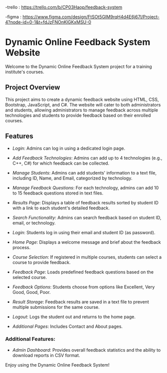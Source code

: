 -trello : https://trello.com/b/CP03Haop/feedback-system

-figma : https://www.figma.com/design/FtSOt5GIM9rqH4d4E6j67l/Project-4?node-id=0-1&t=fdJzFNOnKlGKxMSU-0

# Dynamic Online Feedback System Website

Welcome to the Dynamic Online Feedback System project for a training institute's courses.

## Project Overview

This project aims to create a dynamic feedback website using HTML, CSS, Bootstrap, JavaScript, and C#. The website will cater to both administrators and students, allowing administrators to manage feedback across multiple technologies and students to provide feedback based on their enrolled courses.

## Features


- *Login*: Admins can log in using a dedicated login page.
- *Add Feedback Technologies*: Admins can add up to 4 technologies (e.g., C++, C#) for which feedback can be collected.
- *Manage Students*: Admins can add students' information to a text file, including ID, Name, and Email, categorized by technology.
- *Manage Feedback Questions*: For each technology, admins can add 10 to 15 feedback questions stored in text files.
- *Results Page*: Displays a table of feedback results sorted by student ID with a link to each student's detailed feedback.
- *Search Functionality*: Admins can search feedback based on student ID, email, or technology.
 
- *Login*: Students log in using their email and student ID (as password).
- *Home Page*: Displays a welcome message and brief about the feedback process.
- *Course Selection*: If registered in multiple courses, students can select a course to provide feedback.
- *Feedback Page*: Loads predefined feedback questions based on the selected course.
- *Feedback Options*: Students choose from options like Excellent, Very Good, Good, Poor.
- *Result Storage*: Feedback results are saved in a text file to prevent multiple submissions for the same course.
- *Logout*: Logs the student out and returns to the home page.
- *Additional Pages*: Includes Contact and About pages.

### Additional Features:

- *Admin Dashboard*: Provides overall feedback statistics and the ability to download reports in CSV format.
  
 
 
Enjoy using the Dynamic Online Feedback System!

